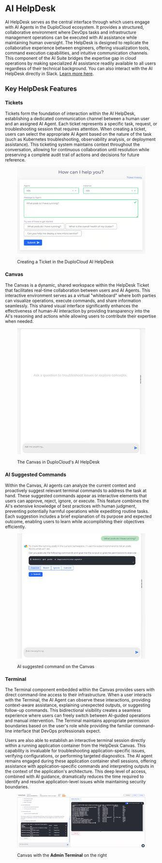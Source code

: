 # AI HelpDesk

AI HelpDesk serves as the central interface through which users engage with AI Agents in the DuploCloud ecosystem. It provides a structured, collaborative environment where DevOps tasks and infrastructure management operations can be executed with AI assistance while maintaining human oversight. The HelpDesk is designed to replicate the collaborative experience between engineers, offering visualization tools, command execution capabilities, and intuitive communication channels. This component of the AI Suite bridges the expertise gap in cloud operations by making specialized AI assistance readily available to all users regardless of their technical background. You can also interact with the AI HelpDesk directly in Slack. [Learn more here](slack-integration.md).

## Key HelpDesk Features

### Tickets

Tickets form the foundation of interaction within the AI HelpDesk, establishing a dedicated communication channel between a human user and an assigned AI Agent. Each ticket represents a specific task, request, or troubleshooting session that requires attention. When creating a ticket, users can select the appropriate AI Agent based on the nature of the task (such as Kubernetes troubleshooting, observability analysis, or deployment assistance). This ticketing system maintains context throughout the conversation, allowing for continuous collaboration until resolution while preserving a complete audit trail of actions and decisions for future reference.

<div align="left"><figure><img src="../../.gitbook/assets/image (474).png" alt="" width="563"><figcaption><p>Creating a Ticket in the DuploCloud AI HelpDesk</p></figcaption></figure></div>

### Canvas

The Canvas is a dynamic, shared workspace within the HelpDesk Ticket that facilitates real-time collaboration between users and AI Agents. This interactive environment serves as a virtual "whiteboard" where both parties can visualize operations, execute commands, and share information seamlessly. This shared visual interface significantly enhances the effectiveness of human-AI interaction by providing transparency into the AI's reasoning and actions while allowing users to contribute their expertise when needed.

<div align="left"><figure><img src="../../.gitbook/assets/image (477).png" alt="" width="563"><figcaption><p>The Canvas in DuploCloud's AI HelpDesk </p></figcaption></figure></div>

### AI Suggested Commands

Within the Canvas, AI agents can analyze the current context and proactively suggest relevant terminal commands to address the task at hand. These suggested commands appear as interactive elements that users can approve, reject, ignore, or execute. This feature combines the AI's extensive knowledge of best practices with human judgment, preventing potentially harmful operations while expediting routine tasks. Each suggestion includes a brief explanation of its purpose and expected outcome, enabling users to learn while accomplishing their objectives efficiently.

<div align="left"><figure><img src="../../.gitbook/assets/image (475).png" alt="" width="563"><figcaption><p>AI suggested command on the Canvas </p></figcaption></figure></div>

### Terminal

The Terminal component embedded within the Canvas provides users with direct command-line access to their infrastructure. When a user interacts with the Terminal, the AI Agent can observe these interactions, providing context-aware assistance, explaining unexpected outputs, or suggesting follow-up commands. This bidirectional visibility creates a seamless experience where users can freely switch between AI-guided operations and manual intervention. The Terminal maintains appropriate permission boundaries based on the user's role while providing the familiar command-line interface that DevOps professionals expect.

Users are also able to establish an interactive terminal session directly within a running application container from the HelpDesk Canvas. This capability is invaluable for troubleshooting application-specific issues, verifying configurations, or performing targeted diagnostics. The AI agent remains engaged during these application container shell sessions, offering assistance with application-specific commands and interpreting outputs in the context of the application's architecture. This deep level of access, combined with AI guidance, dramatically reduces the time required to identify and resolve application-level issues while maintaining security boundaries.

<figure><img src="../../.gitbook/assets/Screenshot (919).png" alt=""><figcaption><p>Canvas with the <strong>Admin Terminal</strong> on the right</p></figcaption></figure>
